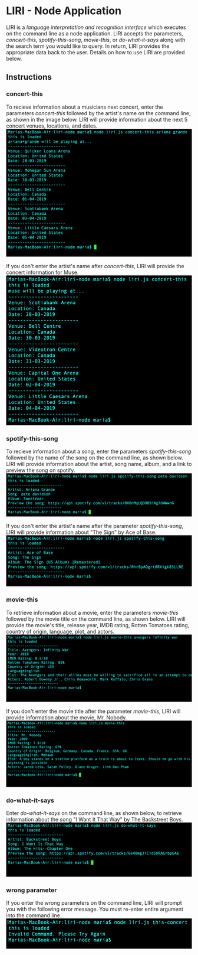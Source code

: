 # LIRI - Node Application
LIRI is a *language interpretation and recognition interface* which executes on the command line as a node application. LIRI accepts the parameters, *concert-this*, *spotify-this-song*, *movie-this*, or *do-what-it-says* along with the search term you would like to query. In return, LIRI provides the appropriate data back to the user. Details on how to use LIRI are provided below.

## Instructions 

### concert-this 

To recieve information about a musicians next concert, enter the parameters *concert-this* followed by the artist's name on the command line, as shown in the image below. LIRI will provide information about the next 5 concert venues, locations, and dates. 
![concert-this Ariana Grande](images/concert-thisAriana.png)

If you don't enter the artist's name after *concert-this*, LIRI will provide the concert information for Muse. 
![concert-this Nothing](images/concert-thisNothing.png)

### spotify-this-song

To recieve information about a song, enter the parameters *spotify-this-song* followed by the name of the song on the command line, as shown below. LIRI will provide information about the artist, song name, album, and a link to preview the song on spotify.
![spotify-this-song Pete Davidson](images/spotify-this-songPete.png)

If you don't enter the artist's name after the parameter *spotify-this-song*, LIRI will provide information about "The Sign" by Ace of Base.
![spotify-this-song Nothing](images/spotify-this-songNothing.png)

### movie-this

To retrieve information about a movie, enter the parameters *movie-this* followed by the movie title on the command line, as shown below. LIRI will provide the movie's title, release year, IMDB rating, Rotten Tomatoes rating, country of origin, language, plot, and actors. 
![movie-this Avengers Infinity War](images/movie-thisAvengers.png)

If you don't enter the movie title after the parameter *movie-this*, LIRI will provide information about the movie, Mr. Nobody.
![movie-this Nothing](images/movie-thisNothing.png)

### do-what-it-says

Enter *do-what-it-says* on the command line, as shown below, to retrieve information about the song "I Want It That Way" by The Backstreet Boys. 
![do-what-it-says](images/do-what-it-says.png)

### wrong parameter
If you enter the wrong parameters on the command line, LIRI will prompt you with the following error message. You must re-enter entire argument into the command line. 
![wrong-parameter](images/wrong-parameter.png)







